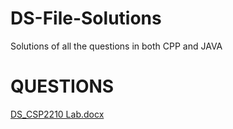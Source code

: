 # DS-File-Solutions
Solutions of all the questions in both CPP and JAVA

# QUESTIONS
[DS_CSP2210 Lab.docx](https://github.com/rubal-98/DS-File-Solutions/files/1184992/DS_CSP2210.Lab.docx)
